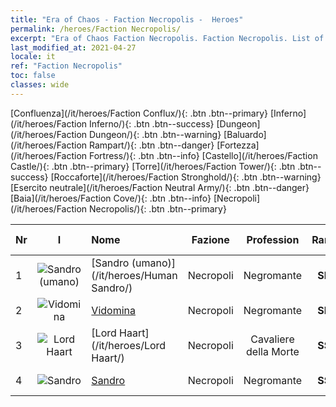 ```yaml
---
title: "Era of Chaos - Faction Necropolis -  Heroes"
permalink: /heroes/Faction Necropolis/
excerpt: "Era of Chaos Faction Necropolis. Faction Necropolis. List of Faction  in Era of Chaos"
last_modified_at: 2021-04-27
locale: it
ref: "Faction Necropolis"
toc: false
classes: wide
---
```

 [Confluenza](/it/heroes/Faction Conflux/){: .btn .btn--primary} [Inferno](/it/heroes/Faction Inferno/){: .btn .btn--success} [Dungeon](/it/heroes/Faction Dungeon/){: .btn .btn--warning} [Baluardo](/it/heroes/Faction Rampart/){: .btn .btn--danger} [Fortezza](/it/heroes/Faction Fortress/){: .btn .btn--info} [Castello](/it/heroes/Faction Castle/){: .btn .btn--primary} [Torre](/it/heroes/Faction Tower/){: .btn .btn--success} [Roccaforte](/it/heroes/Faction Stronghold/){: .btn .btn--warning} [Esercito neutrale](/it/heroes/Faction Neutral Army/){: .btn .btn--danger} [Baia](/it/heroes/Faction Cove/){: .btn .btn--info} [Necropoli](/it/heroes/Faction Necropolis/){: .btn .btn--primary} 

  | Nr |  I |    Nome    |  Fazione  |  Profession   |  Rango  |    Specialty     | User Rate  | 
  |:---|:--:|:-----------|:-------:|:-------------:|:------:|:-----------------|:----:|
  | 1 | ![Sandro (umano)](/images/h/h_HumanSandro.jpg) | [Sandro (umano)](/it/heroes/Human Sandro/) | Necropoli | Negromante | **SR+** |  Anima immortale | SR |
  | 2 | ![Vidomina](/images/h/h_Vidomina.jpg) | [Vidomina](/it/heroes/Vidomina/) | Necropoli | Negromante | **SR+** |  Negromante | R |
  | 3 | ![Lord Haart](/images/h/h_LordHaart.jpg) | [Lord Haart](/it/heroes/Lord Haart/) | Necropoli | Cavaliere della Morte | **SSR** |  Cavaliere della Morte | SR- |
  | 4 | ![Sandro](/images/h/h_Sandro.jpg) | [Sandro](/it/heroes/Sandro/) | Necropoli | Negromante | **SSR** |  Calar delle tenebre | SSR |
